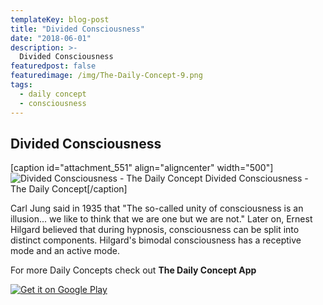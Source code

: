 ```yaml
---
templateKey: blog-post
title: "Divided Consciousness"
date: "2018-06-01"
description: >-
  Divided Consciousness
featuredpost: false
featuredimage: /img/The-Daily-Concept-9.png
tags:
  - daily concept
  - consciousness
---
```


## Divided Consciousness

\[caption id="attachment\_551" align="aligncenter" width="500"\]![Divided Consciousness - The Daily Concept](https://stefantesoi.com/wp-content/uploads/2018/05/The-Daily-Concept-13.png) Divided Consciousness - The Daily Concept\[/caption\]

Carl Jung said in 1935 that "The so-called unity of consciousness is an illusion... we like to think that we are one but we are not." Later on, Ernest Hilgard believed that during hypnosis, consciousness can be split into distinct components. Hilgard's bimodal consciousness has a receptive mode and an active mode.

For more Daily Concepts check out **The Daily Concept App**

[![Get it on Google Play](https://play.google.com/intl/en_us/badges/images/generic/en_badge_web_generic.png)](https://play.google.com/store/apps/details?id=com.conceptaday&pcampaignid=MKT-Other-global-all-co-prtnr-py-PartBadge-Mar2515-1)
